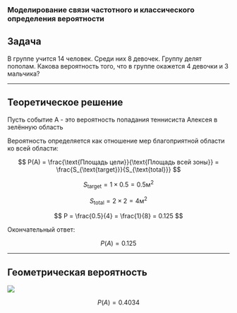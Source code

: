 ### Моделирование связи частотного и классического определения вероятности

## Задача

В группе учится 14 человек. Среди них 8 девочек. Группу делят пополам. Какова вероятность того, что в группе окажется 4 девочки и 3 мальчика?

---

## Теоретическое решение
Пусть cобытие A - это вероятность попадания теннисиста Алексея в зелённую область


Вероятность определяется как отношение мер благоприятной области ко всей области:

$$
P(A) = \frac{\text{Площадь цели}}{\text{Площадь всей зоны}} = \frac{S_{\text{target}}}{S_{\text{total}}}
$$

$$
S_{\text{target}} = 1 \times 0.5 = 0.5  \text{м}^2
$$

$$
S_{\text{total}} = 2 \times 2 = 4  \text{м}^2
$$


$$
P = \frac{0.5}{4} = \frac{1}{8} = 0.125
$$

Окончательный ответ:  

$$
P(A) = 0.125
$$

---
## Геометрическая вероятность 

![](https://github.com/Lesyamarkova0/Theory_of_probability/blob/main/Задача%202/tv.png)

$$
P(A) = 0.4034
$$



